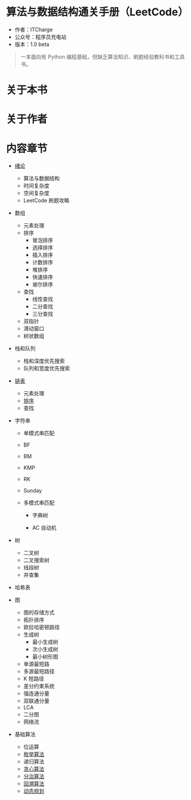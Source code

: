 # 算法与数据结构通关手册（LeetCode）

- 作者：ITCharge
- 公众号：程序员充电站
- 版本：1.0 beta

> 一本面向有 Python 编程基础，但缺乏算法知识、刷题经验教科书和工具书。

# 关于本书

# 关于作者

# 内容章节

- [绪论](Chapter-01/index.md)

  - 算法与数据结构
  - 时间复杂度
  - 空间复杂度
  - LeetCode 刷题攻略

- 数组

  - 元素处理
  - 排序
    - 冒泡排序
    - 选择排序
    - 插入排序
    - 计数排序
    - 堆排序
    - 快速排序
    - 谢尔排序
  - 查找
    - 线性查找
    - 二分查找
    - 三分查找
  - 双指针
  - 滑动窗口
  - 树状数组

- 栈和队列

  - 栈和深度优先搜索
  - 队列和宽度优先搜索

- [链表](Chapter-03/index.md)

  - 元素处理
  - [排序](Chapter-05/index.md)
  - 查找

- 字符串

  -  单模式串匹配

    - BF
    - BM
    - KMP
    - RK
    - Sunday

  - 多模式串匹配

    - 字典树

    - AC 自动机

- 树

  - 二叉树
  - 二叉搜索树
  - 线段树
  - 并查集

- 哈希表

- 图

  - 图的存储方式
  - 拓扑排序
  - 欧拉哈密顿路径
  - 生成树
    - 最小生成树
    - 次小生成树
    - 最小树形图
  - 单源最短路
  - 多源最短路径
  - K 短路径
  - 差分约束系统
  - 强连通分量
  - 双联通分量
  - LCA
  - 二分图
  - 网络流

- 基础算法

  - 位运算
  - [枚举算法]()
  - 递归算法
  - [贪心算法]()
  - [分治算法]()
  - [回溯算法]()
  - [动态规划]()
